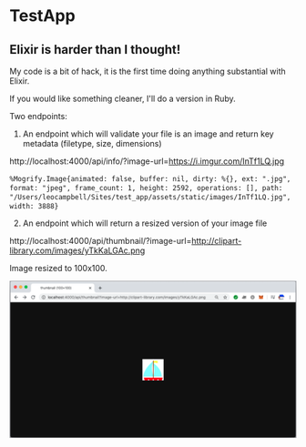 # TestApp

## Elixir is harder than I thought! 

My code is a bit of hack, it is the first time doing anything substantial with Elixir. 

If you would like something cleaner, I'll do a version in Ruby.

Two endpoints:

1. An endpoint which will validate your file is an image and return key metadata (filetype, size, dimensions)

http://localhost:4000/api/info/?image-url=https://i.imgur.com/InTf1LQ.jpg

```
%Mogrify.Image{animated: false, buffer: nil, dirty: %{}, ext: ".jpg", format: "jpeg", frame_count: 1, height: 2592, operations: [], path: "/Users/leocampbell/Sites/test_app/assets/static/images/InTf1LQ.jpg", width: 3888}
```

2. An endpoint which will return a resized version of your image file

http://localhost:4000/api/thumbnail/?image-url=http://clipart-library.com/images/yTkKaLGAc.png

Image resized to 100x100.

![Screenshot](elixir_endpoint_2.png)

